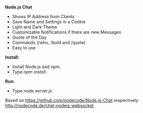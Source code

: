 **Node.js Chat**

- Shows IP Address from Clients
- Save Name and Settings in a Cookie
- Light and Dark Theme
- Customizable Notifications if there are new Messages
- Quote of the Day
- Commands (/who, /bold and /quote)
- Easy to use

**Install:**
- Install Node.js and npm.
- Type _npm install_.

**Run:**
- Type _node server.js_

Based on https://github.com/nodecode/Node.js-Chat respectively http://nodecode.de/chat-nodejs-websocket.
